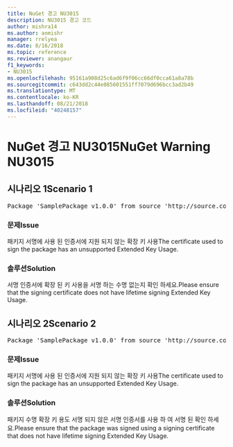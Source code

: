 ```yaml
---
title: NuGet 경고 NU3015
description: NU3015 경고 코드
author: mishra14
ms.author: anmishr
manager: rrelyea
ms.date: 8/16/2018
ms.topic: reference
ms.reviewer: anangaur
f1_keywords:
- NU3015
ms.openlocfilehash: 95161a908d25c6ad6f9f06cc66df0cca61a8a78b
ms.sourcegitcommit: c643dd2c44e085601551ff7079d696bcc3ad2b49
ms.translationtype: MT
ms.contentlocale: ko-KR
ms.lasthandoff: 08/21/2018
ms.locfileid: "40248157"
---
```

# <a name="nuget-warning-nu3015"></a><span data-ttu-id="3307a-103">NuGet 경고 NU3015</span><span class="sxs-lookup"><span data-stu-id="3307a-103">NuGet Warning NU3015</span></span>

## <a name="scenario-1"></a><span data-ttu-id="3307a-104">시나리오 1</span><span class="sxs-lookup"><span data-stu-id="3307a-104">Scenario 1</span></span>

<pre>Package 'SamplePackage v1.0.0' from source 'http://source.com/index.json': The lifetime signing EKU in the primary signature's certificate is not supported.</pre>

### <a name="issue"></a><span data-ttu-id="3307a-105">문제</span><span class="sxs-lookup"><span data-stu-id="3307a-105">Issue</span></span>

<span data-ttu-id="3307a-106">패키지 서명에 사용 된 인증서에 지원 되지 않는 확장 키 사용</span><span class="sxs-lookup"><span data-stu-id="3307a-106">The certificate used to sign the package has an unsupported Extended Key Usage.</span></span>


### <a name="solution"></a><span data-ttu-id="3307a-107">솔루션</span><span class="sxs-lookup"><span data-stu-id="3307a-107">Solution</span></span>

<span data-ttu-id="3307a-108">서명 인증서에 확장 된 키 사용을 서명 하는 수명 없는지 확인 하세요.</span><span class="sxs-lookup"><span data-stu-id="3307a-108">Please ensure that the signing certificate does not have lifetime signing Extended Key Usage.</span></span>



## <a name="scenario-2"></a><span data-ttu-id="3307a-109">시나리오 2</span><span class="sxs-lookup"><span data-stu-id="3307a-109">Scenario 2</span></span>

<pre>Package 'SamplePackage v1.0.0' from source 'http://source.com/index.json': The lifetime signing EKU in the signing certificate is not supported.</pre>

### <a name="issue"></a><span data-ttu-id="3307a-110">문제</span><span class="sxs-lookup"><span data-stu-id="3307a-110">Issue</span></span>

<span data-ttu-id="3307a-111">패키지 서명에 사용 된 인증서에 지원 되지 않는 확장 키 사용</span><span class="sxs-lookup"><span data-stu-id="3307a-111">The certificate used to sign the package has an unsupported Extended Key Usage.</span></span>


### <a name="solution"></a><span data-ttu-id="3307a-112">솔루션</span><span class="sxs-lookup"><span data-stu-id="3307a-112">Solution</span></span>

<span data-ttu-id="3307a-113">패키지 수명 확장 키 용도 서명 되지 않은 서명 인증서를 사용 하 여 서명 된 확인 하세요.</span><span class="sxs-lookup"><span data-stu-id="3307a-113">Please ensure that the package was signed using a signing certificate that does not have lifetime signing Extended Key Usage.</span></span>


